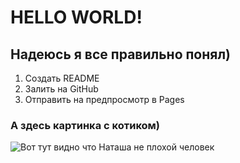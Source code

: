 # HELLO WORLD!

## Надеюсь я все правильно понял)

1. Создать README
2. Залить на GitHub
3. Отправить на предпросмотр в Pages


### А здесь картинка с котиком) 
![Вот тут видно что Наташа не плохой человек](https://www.ixbt.com/img/n1/news/2022/10/5/stepan_large.JPG)
